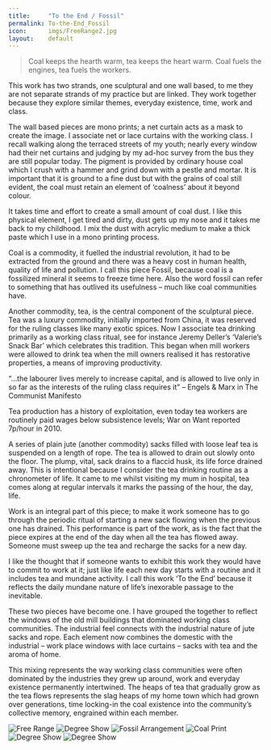 ```yaml
---
title:     "To the End / Fossil"
permalink: To-the-End_Fossil
icon:      imgs/FreeRange2.jpg
layout:    default
---
```


> Coal keeps the hearth warm,
> tea keeps the heart warm.
> Coal fuels the engines,
> tea fuels the workers.

This work has two strands, one sculptural and one wall based, to me they are not separate strands of my practice but are linked. They work together because they explore similar themes, everyday existence, time, work and class.

The wall based pieces are mono prints; a net curtain acts as a mask to create the image. I associate net or lace curtains with the working class. I recall walking along the terraced streets of my youth; nearly every window had their net curtains and judging by my ad-hoc survey from the bus they are still popular today. The pigment is provided by ordinary house coal which I crush with a hammer and grind down with a pestle and mortar. It is important that it is ground to a fine dust but with the grains of coal still evident, the coal must retain an element of ‘coalness’ about it beyond colour.

It takes time and effort to create a small amount of coal dust. I like this physical element, I get tired and dirty, dust gets up my nose and it takes me back to my childhood. I mix the dust with acrylic medium to make a thick paste which I use in a mono printing process.

Coal is a commodity, it fuelled the industrial revolution, it had to be extracted from the ground and there was a heavy cost in human health, quality of life and pollution. I call this piece Fossil, because coal is a fossilized mineral it seems to freeze time here. Also the word fossil can refer to something that has outlived its usefulness – much like coal communities have.

Another commodity, tea, is the central component of the sculptural piece. Tea was a luxury commodity, initially imported from China, it was reserved for the ruling classes like many exotic spices. Now I associate tea drinking primarily as a working class ritual, see for instance Jeremy Deller’s ‘Valerie’s Snack Bar’ which celebrates this tradition. This began when mill workers were allowed to drink tea when the mill owners realised it has restorative properties, a means of improving productivity.

“…the labourer lives merely to increase capital, and is allowed to live only in so far as the interests of the ruling class requires it” – Engels & Marx in The Communist Manifesto

Tea production has a history of exploitation, even today tea workers are routinely paid wages below subsistence levels; War on Want reported 7p/hour in 2010.

A series of plain jute (another commodity) sacks filled with loose leaf tea is suspended on a length of rope. The tea is allowed to drain out slowly onto the floor. The plump, vital, sack drains to a flaccid husk, its life force drained away. This is intentional because I consider the tea drinking routine as a chronometer of life. It came to me whilst visiting my mum in hospital, tea comes along at regular intervals it marks the passing of the hour, the day, life.

Work is an integral part of this piece; to make it work someone has to go through the periodic ritual of starting a new sack flowing when the previous one has drained. This performance is part of the work, as is the fact that the piece expires at the end of the day when all the tea has flowed away. Someone must sweep up the tea and recharge the sacks for a new day.

I like the thought that if someone wants to exhibit this work they would have to commit to work at it; just like life each new day starts with a routine and it includes tea and mundane activity. I call this work ‘To the End’ because it reflects the daily mundane nature of life’s inexorable passage to the inevitable.

These two pieces have become one. I have grouped the together to reflect the windows of the old mill buildings that dominated working class communities. The industrial feel connects with the industrial nature of jute sacks and rope. Each element now combines the domestic with the industrial – work place windows with lace curtains – sacks with tea and the aroma of home.

This mixing represents the way working class communities were often dominated by the industries they grew up around, work and everyday existence permanently intertwined. The heaps of tea that gradually grow as the tea flows represents the slag heaps of my home town which had grown over generations, time locking-in the coal existence into the community’s collective memory, engrained within each member.

![Free Range](imgs/FreeRange2.jpg)
![Degree Show](imgs/DegreeShow2.jpg)
![Fossil Arrangement](imgs/FossilArrangement.jpg)
![Coal Print](imgs/CoalPrintDetail.jpg)
![Degree Show](imgs/DegreeShow.jpg)
![Degree Show](imgs/DegreeShow2.jpg)
